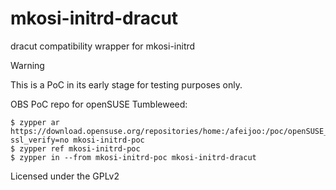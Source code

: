mkosi-initrd-dracut
====

dracut compatibility wrapper for mkosi-initrd

> [!WARNING]
> This is a PoC in its early stage for testing purposes only.

OBS PoC repo for openSUSE Tumbleweed:

```
$ zypper ar https://download.opensuse.org/repositories/home:/afeijoo:/poc/openSUSE_Tumbleweed/?ssl_verify=no mkosi-initrd-poc
$ zypper ref mkosi-initrd-poc
$ zypper in --from mkosi-initrd-poc mkosi-initrd-dracut
```

Licensed under the GPLv2
